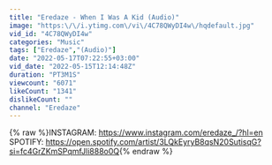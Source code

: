```yaml
---
title: "Eredaze - When I Was A Kid (Audio)"
image: "https:\/\/i.ytimg.com\/vi\/4C78QWyDI4w\/hqdefault.jpg"
vid_id: "4C78QWyDI4w"
categories: "Music"
tags: ["Eredaze","(Audio)"]
date: "2022-05-17T07:22:55+03:00"
vid_date: "2022-05-15T12:14:48Z"
duration: "PT3M1S"
viewcount: "6071"
likeCount: "1341"
dislikeCount: ""
channel: "Eredaze"
---
```

{% raw %}INSTAGRAM: <a rel="nofollow" target="blank" href="https://www.instagram.com/eredaze_/?hl=en">https://www.instagram.com/eredaze_/?hl=en</a> <br />SPOTIFY: <a rel="nofollow" target="blank" href="https://open.spotify.com/artist/3LQkEyryB8qsN20SutisqG?si=fc4GrZKmSPqmfJli888o0Q">https://open.spotify.com/artist/3LQkEyryB8qsN20SutisqG?si=fc4GrZKmSPqmfJli888o0Q</a>{% endraw %}
